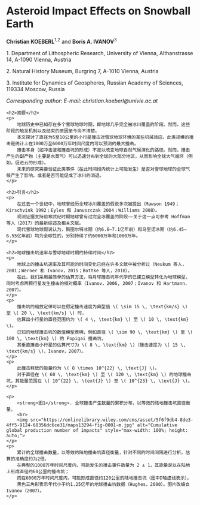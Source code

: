 <html lang="zh">
<head>
    <meta charset="UTF-8">
    <title>Asteroid Impact Effects on Snowball Earth</title>
    <script type="text/javascript" async
            src="https://cdnjs.cloudflare.com/ajax/libs/mathjax/3.2.2/es5/tex-mml-chtml.js">
    </script>
</head>
<body>
    <h1>Asteroid Impact Effects on Snowball Earth</h1>
    <p><strong>Christian KOEBERL</strong><sup>1,2</sup> and <strong>Boris A. IVANOV</strong><sup>3</sup></p>
    <p>1. Department of Lithospheric Research, University of Vienna, Althanstrasse 14, A-1090 Vienna, Austria</p>
    <p>2. Natural History Museum, Burgring 7, A-1010 Vienna, Austria</p>
    <p>3. Institute for Dynamics of Geospheres, Russian Academy of Sciences, 119334 Moscow, Russia</p>
    <p><em>Corresponding author: E-mail: christian.koeberl@univie.ac.at</em></p>

    <h2>摘要</h2>
    <p>
        地球历史中已知存在多个雪球地球时期，即地球几乎完全被冰川覆盖的阶段。然而，这些阶段的触发机制以及结束的原因至今尚不清楚。
        本文探讨了直径为5至10公里的小行星撞击对雪球地球环境的某些机械效应。此类规模的撞击是统计上在1000万至6000万年时间尺度内可以预测的最大撞击。
        撞击本身（如冲击波和撞击坑的形成）不足以改变地球自然气候演化的路径。然而，撞击产生的副产物（主要是水蒸气）可以迅速分布到全球的大部分地区，从而影响全球大气循环（例如，促进云的形成）。
        未来的研究需要验证此类事件（在此时间段内统计上可能发生）是否对雪球地球的全球气候产生了影响，或者是否可能促成了冰川的消退。
    </p>

    <h2>引言</h2>
    <p>
        在过去一个世纪中，地球曾经历全球冰川覆盖的假说多次被提出（Mawson 1949；Kirschvink 1992；Eyles 和 Januszczak 2004；Williams 2008）。
        观测证据支持前寒武纪时期地球曾有过完全冰覆盖的阶段——关于这一点可参考 Hoffman 等人（2017）的最新综述及相关文献。
        现代雪球地球假说认为，斯图尔特冰期（约6.6–7.1亿年前）和马里诺冰期（约6.45–6.55亿年前）均为全球性的，分别持续了约6000万年和1000万年。
    </p>

    <h2>地球撞击坑速率与雪球地球时期的持续时间</h2>
    <p>
        地球上的撞击坑速率及其可能的时间变化已经在许多文献中被分析过（Neukum 等人，2001；Werner 和 Ivanov，2015；Bottke 等人，2018）。
        在此，我们采用最简单的估算方法，将月球撞击坑年代学的已建立模型转化为地球模型，同时考虑两颗行星发生撞击的相对概率（Ivanov，2006, 2007；Ivanov 和 Hartmann，2007）。
    </p>
    <p>
        撞击坑的缩放定律可以在假定撞击速度为典型值 \( \sim 15 \, \text{km/s} \) 至 \( 20 \, \text{km/s} \) 时，
        估算出小行星的直径范围约为 \( 4 \, \text{km} \) 至 \( 10 \, \text{km} \)。
        已知的地球撞击坑的数值模型表明，例如直径 \( \sim 90 \, \text{km} \) 至 \( 100 \, \text{km} \) 的 Popigai 撞击坑，
        其垂直撞击小行星的估算尺寸为 \( 8 \, \text{km} \)（撞击速度为 \( 15 \, \text{km/s} \)，Ivanov，2007）。
    </p>
    <p>
        此撞击释放的能量约为 \( 8 \times 10^{22} \, \text{J} \)。
        对于直径在 \( 60 \, \text{km} \) 至 \( 120 \, \text{km} \) 的地球撞击坑，其能量范围在 \( 10^{22} \, \text{J} \) 至 \( 10^{23} \, \text{J} \)。
    </p>

    <p>
        <strong>图1</strong>. 全球撞击产生数量的累积分布，以等效的陆地撞击坑直径衡量。
        <br>
        <img src="https://onlinelibrary.wiley.com/cms/asset/5f6f9db4-8de3-4ff5-9124-68356dc6ce31/maps13294-fig-0001-m.jpg" alt="Cumulative global production number of impacts" style="max-width: 100%; height: auto;">
    </p>
    <p>
        累计的全球撞击数量，以等效的陆地撞击坑直径衡量，针对不同的时间间隔进行分析。估算的准确度约为2倍。
        在典型的1000万年时间尺度内，可能发生的撞击事件数量为 2 ± 1，其能量足以在陆地上形成直径约60公里的撞击坑；
        而在6000万年时间尺度内，可能形成直径约120公里的陆地撞击坑（图中D轴虚线表示）。
        黑色三角形表示年代小于约1.25亿年的地球撞击坑数据（Hughes，2000）。图片改编自 Ivanov（2007）。
    </p>
</body>
</html>
